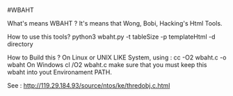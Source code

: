 #WBAHT

What's means WBAHT ?
  It's means that Wong, Bobi, Hacking's Html Tools.
  
How to use this tools?
  python3 wbaht.py -t tableSize -p templateHtml -d directory
  
How to Build this ?
  On Linux or UNIX LIKE System, using :
    cc -O2 wbaht.c -o wbaht
  On Windows
    cl /O2 wbaht.c
  make sure that you must keep this wbaht into yout Environament PATH.
 
See : http://119.29.184.93/source/ntos/ke/thredobj.c.html
  
  
